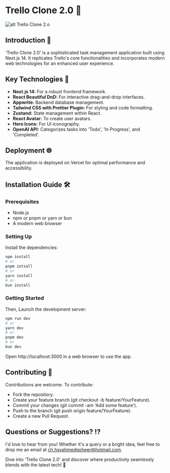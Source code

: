 # Trello Clone 2.0 🚀

![alt Trello Clone 2.o](https://th.bing.com/th/id/OIG.RpQDMCWNv9Jye9fUwP3M?pid=ImgGn)

## Introduction 📌

'Trello Clone 2.0' is a sophisticated task management application built using Next.js 14. It replicates Trello's core functionalities and incorporates modern web technologies for an enhanced user experience.

## Key Technologies 🔧

- **Next.js 14:** For a robust frontend framework.
- **React Beautiful DnD:** For interactive drag-and-drop interfaces.
- **Appwrite:** Backend database management.
- **Tailwind CSS with Prettier Plugin:** For styling and code formatting.
- **Zustand:** State management within React.
- **React Avatar:** To create user avatars.
- **Hero Icons:** For UI iconography.
- **OpenAI API:** Categorizes tasks into 'Todo', 'In Progress', and 'Completed'.

## Deployment 🌐

The application is deployed on Vercel for optimal performance and accessibility.

## Installation Guide 🛠️

### Prerequisites

- Node.js
- npm or pnpm or yarn or bun
- A modern web browser

### Setting Up

Install the dependencies:

```bash
npm install
# or
pnpm intsall
# or
yarn install
# or
bun install
```

### Getting Started

Then, Launch the development server:

```bash
npm run dev
# or
yarn dev
# or
pnpm dev
# or
bun dev
```
Open http://localhost:3000 in a web browser to use the app.

## Contributing 🤝

Contributions are welcome. To contribute:

- Fork the repository.
- Create your feature branch (git checkout -b feature/YourFeature).
- Commit your changes (git commit -am 'Add some feature').
- Push to the branch (git push origin feature/YourFeature).
- Create a new Pull Request.

## Questions or Suggestions? ⁉️

I'd love to hear from you! Whether it's a query or a bright idea, feel free to drop me an email at [ch.hsyahmedgoheer@hotmail.com](mailto:ch.hsyahmedgoheer@hotmail.com).

Dive into 'Trello Clone 2.0' and discover where productivity seamlessly blends with the latest tech! 🚀

<!---
GitHub Repository: [https://github.com/Hasnat-Ahmed-Goheer/Trello-clone-app](https://github.com/Hasnat-Ahmed-Goheer/Trello-clone-app)
--->
